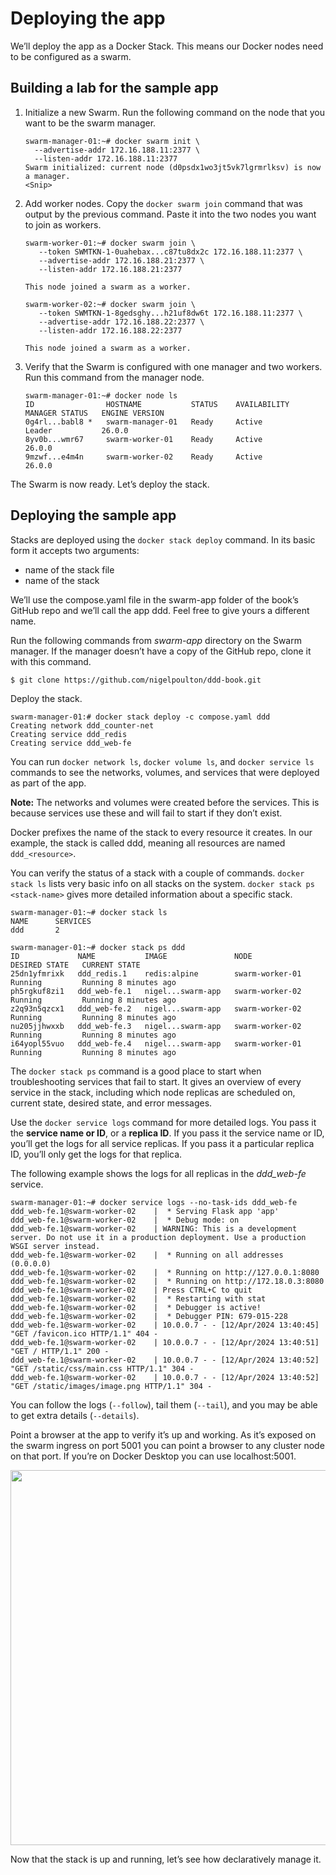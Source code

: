 # Deploying the app
We’ll deploy the app as a Docker Stack. This means our Docker nodes need to be configured as a swarm.

## Building a lab for the sample app

1. Initialize a new Swarm.
   Run the following command on the node that you want to be the swarm manager.
   ```
   swarm-manager-01:~# docker swarm init \
     --advertise-addr 172.16.188.11:2377 \
     --listen-addr 172.16.188.11:2377
   Swarm initialized: current node (d0psdx1wo3jt5vk7lgrmrlksv) is now a manager.
   <Snip>
   ```
   
2. Add worker nodes.
   Copy the `docker swarm join` command that was output by the previous command. Paste it into the two nodes you want to join as workers.
   ```
   swarm-worker-01:~# docker swarm join \
      --token SWMTKN-1-0uahebax...c87tu8dx2c 172.16.188.11:2377 \
      --advertise-addr 172.16.188.21:2377 \
      --listen-addr 172.16.188.21:2377

   This node joined a swarm as a worker.

   swarm-worker-02:~# docker swarm join \
      --token SWMTKN-1-8gedsghy...h21uf8dw6t 172.16.188.11:2377 \
      --advertise-addr 172.16.188.22:2377 \
      --listen-addr 172.16.188.22:2377

   This node joined a swarm as a worker.
   ```

4. Verify that the Swarm is configured with one manager and two workers.
   Run this command from the manager node.
   ```
   swarm-manager-01:~# docker node ls
   ID                HOSTNAME           STATUS    AVAILABILITY   MANAGER STATUS   ENGINE VERSION
   0g4rl...babl8 *   swarm-manager-01   Ready     Active         Leader           26.0.0
   8yv0b...wmr67     swarm-worker-01    Ready     Active                          26.0.0
   9mzwf...e4m4n     swarm-worker-02    Ready     Active                          26.0.0
   ```

The Swarm is now ready. Let’s deploy the stack.


## Deploying the sample app
Stacks are deployed using the `docker stack deploy` command. In its basic form it accepts two arguments:
  - name of the stack file
  - name of the stack


We’ll use the compose.yaml file in the swarm-app folder of the book’s GitHub repo and we’ll call the app ddd. Feel free to give yours a different name.

Run the following commands from *swarm-app* directory on the Swarm manager. If the manager doesn’t have a copy of the GitHub repo, clone it with this command.
```
$ git clone https://github.com/nigelpoulton/ddd-book.git
```

Deploy the stack.
```
swarm-manager-01:# docker stack deploy -c compose.yaml ddd
Creating network ddd_counter-net
Creating service ddd_redis
Creating service ddd_web-fe
```
You can run `docker network ls`, `docker volume ls`, and `docker service ls` commands to see the networks, volumes, and services that were deployed as part of the app.

**Note:** The networks and volumes were created before the services. This is because services use these and will fail to start if they don’t exist.

Docker prefixes the name of the stack to every resource it creates. In our example, the stack is called ddd, meaning all resources are named `ddd_<resource>`.

You can verify the status of a stack with a couple of commands. `docker stack ls` lists very basic info on all stacks on the system. `docker stack ps <stack-name>` gives more detailed information about a specific stack. 
```
swarm-manager-01:~# docker stack ls
NAME      SERVICES
ddd       2

swarm-manager-01:~# docker stack ps ddd 
ID             NAME           IMAGE               NODE              DESIRED STATE   CURRENT STATE
25dn1yfmrixk   ddd_redis.1    redis:alpine        swarm-worker-01   Running         Running 8 minutes ago             
ph5rgkuf8zi1   ddd_web-fe.1   nigel...swarm-app   swarm-worker-02   Running         Running 8 minutes ago             
z2q93n5qzcx1   ddd_web-fe.2   nigel...swarm-app   swarm-worker-02   Running         Running 8 minutes ago             
nu205jjhwxxb   ddd_web-fe.3   nigel...swarm-app   swarm-worker-02   Running         Running 8 minutes ago             
i64yopl55vuo   ddd_web-fe.4   nigel...swarm-app   swarm-worker-01   Running         Running 8 minutes ago
```

The `docker stack ps` command is a good place to start when troubleshooting services that fail to start. It gives an overview of every service in the stack, including which node replicas are scheduled on, current state, desired state, and error messages.

Use the `docker service logs` command for more detailed logs. You pass it the **service name or ID**, or a **replica ID**. If you pass it the service name or ID, you’ll get the logs for all service replicas. If you pass it a particular replica ID, you’ll only get the logs for that replica.

The following example shows the logs for all replicas in the *ddd_web-fe* service.
```
swarm-manager-01:~# docker service logs --no-task-ids ddd_web-fe
ddd_web-fe.1@swarm-worker-02    |  * Serving Flask app 'app'
ddd_web-fe.1@swarm-worker-02    |  * Debug mode: on
ddd_web-fe.1@swarm-worker-02    | WARNING: This is a development server. Do not use it in a production deployment. Use a production WSGI server instead.
ddd_web-fe.1@swarm-worker-02    |  * Running on all addresses (0.0.0.0)
ddd_web-fe.1@swarm-worker-02    |  * Running on http://127.0.0.1:8080
ddd_web-fe.1@swarm-worker-02    |  * Running on http://172.18.0.3:8080
ddd_web-fe.1@swarm-worker-02    | Press CTRL+C to quit
ddd_web-fe.1@swarm-worker-02    |  * Restarting with stat
ddd_web-fe.1@swarm-worker-02    |  * Debugger is active!
ddd_web-fe.1@swarm-worker-02    |  * Debugger PIN: 679-015-228
ddd_web-fe.1@swarm-worker-02    | 10.0.0.7 - - [12/Apr/2024 13:40:45] "GET /favicon.ico HTTP/1.1" 404 -
ddd_web-fe.1@swarm-worker-02    | 10.0.0.7 - - [12/Apr/2024 13:40:51] "GET / HTTP/1.1" 200 -
ddd_web-fe.1@swarm-worker-02    | 10.0.0.7 - - [12/Apr/2024 13:40:52] "GET /static/css/main.css HTTP/1.1" 304 -
ddd_web-fe.1@swarm-worker-02    | 10.0.0.7 - - [12/Apr/2024 13:40:52] "GET /static/images/image.png HTTP/1.1" 304 -
```

You can follow the logs (`--follow`), tail them (`--tail`), and you may be able to get extra details (`--details`).

Point a browser at the app to verify it’s up and working. As it’s exposed on the swarm ingress on port 5001 you can point a browser to any cluster node on that port. If you’re on Docker Desktop you can use localhost:5001.

<p align="center">
  <img src="https://github.com/rezaharasani/deploying-apps-with-docker-stacks/assets/73277136/c070b251-06e4-4e27-b17d-a8ec3024de4b" width="600"/>
</p>

Now that the stack is up and running, let’s see how declaratively manage it.
  
